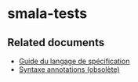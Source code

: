 # smala-tests

## Related documents
- [Guide du langage de spécification](https://docs.google.com/document/d/1414p6iv89nKNrTfU48nI1Ic73FKQly9eVrI9pFdlCoY/edit?usp=sharing)   
- [Syntaxe annotations (obsolète)](https://docs.google.com/document/d/1VaCVxroAgX_I_AomX4MY2tnzq3pQoabL01Au2h0eprk/edit?usp=sharing)
